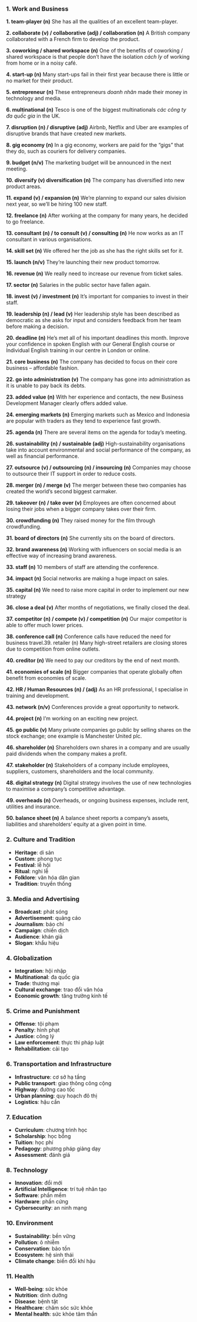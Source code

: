 ### 1. Work and Business

**1. team-player (n)**
She has all the qualities of an excellent team-player.

**2. collaborate (v) / collaborative (adj) / collaboration (n)**
A British company collaborated with a French firm to develop the product.

**3. coworking / shared workspace (n)**
One of the benefits of coworking / shared workspace is that people don’t have the isolation _cách ly_ of working from home or in a noisy café.

**4. start-up (n)**
Many start-ups fail in their first year because there is little or no market for their product.

**5. entrepreneur (n)**
These entrepreneurs _doanh nhân_  made their money in technology and media.

**6. multinational (n)**
Tesco is one of the biggest multinationals _các công ty đa quốc gia_ in the UK.

**7. disruption (n) / disruptive (adj)**
Airbnb, Netflix and Uber are examples of disruptive brands that have created new markets.

**8. gig economy (n)**
In a gig economy, workers are paid for the “gigs” that they do, such as couriers for delivery companies.

**9. budget (n/v)**
The marketing budget will be announced in the next meeting.

**10. diversify (v) diversification (n)**
The company has diversified into new product areas.

**11. expand (v) / expansion (n)**
We’re planning to expand our sales division next year, so we’ll be hiring 100 new staff.

**12. freelance (n)**
After working at the company for many years, he decided to go freelance.

**13. consultant (n) / to consult (v) / consulting (n)**
He now works as an IT consultant in various organisations.

**14. skill set (n)**
We offered her the job as she has the right skills set for it.

**15. launch (n/v)**
They’re launching their new product tomorrow.

**16. revenue (n)**
We really need to increase our revenue from ticket sales.

**17. sector (n)**
Salaries in the public sector have fallen again.

**18. invest (v) / investment (n)**
It’s important for companies to invest in their staff.

**19. leadership (n) / lead (v)**
Her leadership style has been described as democratic as she asks for input and considers feedback from her team before making a decision.

**20. deadline (n)**
He’s met all of his important deadlines this month.
Improve your confidence in spoken English with our General English course or Individual English training in our centre in London or online.


**21.  core business (n)**
The company has decided to focus on their core business – affordable fashion.

**22.  go into administration (v)**
The company has gone into administration as it is unable to pay back its debts.

**23.  added value (n)**
With her experience and contacts, the new Business Development Manager clearly offers added value.

**24.  emerging markets (n)**
Emerging markets such as Mexico and Indonesia are popular with traders as they tend to experience fast growth.

**25.  agenda (n)**
There are several items on the agenda for today’s meeting.

**26.  sustainability (n) / sustainable (adj)**
High-sustainability organisations take into account environmental and social performance of the company, as well as financial performance.

**27.  outsource (v) / outsourcing (n) / insourcing (n)**
Companies may choose to outsource their IT support in order to reduce costs.

**28.  merger (n) / merge (v)**
The merger between these two companies has created the world’s second biggest carmaker.

**29.  takeover (n) / take over (v)**
Employees are often concerned about losing their jobs when a bigger company takes over their firm.

**30.  crowdfunding (n)**
They raised money for the film through crowdfunding.

**31.  board of directors (n)**
She currently sits on the board of directors.

**32.  brand awareness (n)**
Working with influencers on social media is an effective way of increasing brand awareness.

**33.  staff (n)**
10 members of staff are attending the conference.

**34.  impact (n)**
Social networks are making a huge impact on sales.

**35.  capital (n)**
We need to raise more capital in order to implement our new strategy

**36.  close a deal (v)**
After months of negotiations, we finally closed the deal.

**37.  competitor (n) / compete (v) / competition (n)**
Our major competitor is able to offer much lower prices.

**38.  conference call (n)**
Conference calls have reduced the need for business travel.39.  retailer (n) Many high-street retailers are closing stores due to competition from online outlets.

**40.  creditor (n)**
We need to pay our creditors by the end of next month.

**41.  economies of scale (n)**
Bigger companies that operate globally often benefit from economies of scale.

**42.  HR / Human Resources (n) / (adj)**
As an HR professional, I specialise in training and development.

**43.  network (n/v)**
Conferences provide a great opportunity to network.

**44.  project (n)**
I’m working on an exciting new project.

**45.  go public (v)**
Many private companies go public by selling shares on the stock exchange; one example is Manchester United plc.

**46.  shareholder (n)**
Shareholders own shares in a company and are usually paid dividends when the company makes a profit.

**47.  stakeholder (n)**
Stakeholders of a company include employees, suppliers, customers, shareholders and the local community.

**48.  digital strategy (n)**
Digital strategy involves the use of new technologies to maximise a company’s competitive advantage.

**49.  overheads (n)**
Overheads, or ongoing business expenses, include rent, utilities and insurance.

**50.  balance sheet (n)**
A balance sheet reports a company’s assets, liabilities and shareholders’ equity at a given point in time.

### 2. Culture and Tradition
- **Heritage**: di sản
- **Custom**: phong tục
- **Festival**: lễ hội
- **Ritual**: nghi lễ
- **Folklore**: văn hóa dân gian
- **Tradition**: truyền thống

### 3. Media and Advertising
- **Broadcast**: phát sóng
- **Advertisement**: quảng cáo
- **Journalism**: báo chí
- **Campaign**: chiến dịch
- **Audience**: khán giả
- **Slogan**: khẩu hiệu

### 4. Globalization
- **Integration**: hội nhập
- **Multinational**: đa quốc gia
- **Trade**: thương mại
- **Cultural exchange**: trao đổi văn hóa
- **Economic growth**: tăng trưởng kinh tế

### 5. Crime and Punishment
- **Offense**: tội phạm
- **Penalty**: hình phạt
- **Justice**: công lý
- **Law enforcement**: thực thi pháp luật
- **Rehabilitation**: cải tạo

### 6. Transportation and Infrastructure
- **Infrastructure**: cơ sở hạ tầng
- **Public transport**: giao thông công cộng
- **Highway**: đường cao tốc
- **Urban planning**: quy hoạch đô thị
- **Logistics**: hậu cần

### 7. Education
- **Curriculum**: chương trình học
- **Scholarship**: học bổng
- **Tuition**: học phí
- **Pedagogy**: phương pháp giảng dạy
- **Assessment**: đánh giá

### 8. Technology
- **Innovation**: đổi mới
- **Artificial Intelligence**: trí tuệ nhân tạo
- **Software**: phần mềm
- **Hardware**: phần cứng
- **Cybersecurity**: an ninh mạng

### 10. Environment
- **Sustainability**: bền vững
- **Pollution**: ô nhiễm
- **Conservation**: bảo tồn
- **Ecosystem**: hệ sinh thái
- **Climate change**: biến đổi khí hậu

### 11. Health
- **Well-being**: sức khỏe
- **Nutrition**: dinh dưỡng
- **Disease**: bệnh tật
- **Healthcare**: chăm sóc sức khỏe
- **Mental health**: sức khỏe tâm thần
